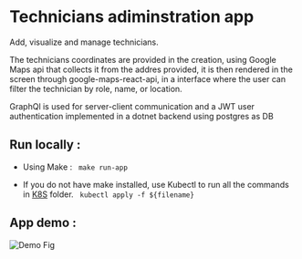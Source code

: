 # Technicians adiminstration app
Add, visualize and manage technicians.

The technicians coordinates are provided in the creation, using Google Maps api that collects it from the addres provided, it is then rendered in the screen through google-maps-react-api, in a interface where the user can filter the technician by role, name, or location.

GraphQl is used for server-client communication and a JWT user authentication implemented in a dotnet backend using postgres as DB

## Run locally :

- Using Make : 
` make run-app`

- If you do not have make installed, use Kubectl to run all the commands in [K8S](./K8S) folder.
` kubectl apply -f ${filename}`
## App demo : 

![Demo Fig](Demo-Closer-Tech.gif)